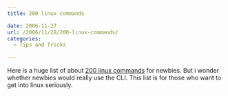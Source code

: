 ```yaml
---
title: 200 linux commands

date: 2006-11-27
url: /2006/11/28/200-linux-commands/
categories:
  - Tips and Tricks

---
```

Here is a huge list of about [200 linux commands][1] for newbies. But i wonder whether newbies would really use the CLI. This list is for those who want to get into linux seriously.

 [1]: http://truehacker.blogspot.com/2006/11/200-linux-commands-for-newbbies.html